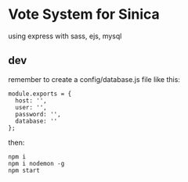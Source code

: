 # Vote System for Sinica

using express with sass, ejs, mysql

## dev

remember to create a config/database.js file like this:

```
module.exports = {
  host: '',
  user: '',
  password: '',
  database: ''
};
```

then:

```
npm i
npm i nodemon -g
npm start
```

